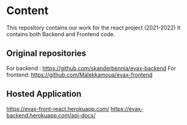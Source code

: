 # Content

This repository contains our work for the react project (2021-2022)
It contains both Backend and Frontend code.

## Original repositories

For backend : <https://github.com/skanderbennia/evax-backend>
For frontend: <https://github.com/Malekkamoua/evax-frontend>

## Hosted Application

<https://evax-front-react.herokuapp.com/>
<https://evax-backend.herokuapp.com/api-docs/>
